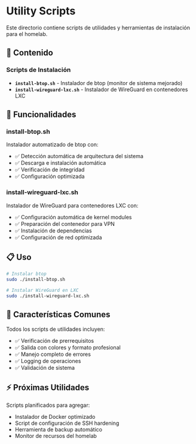 # Utility Scripts

Este directorio contiene scripts de utilidades y herramientas de instalación para el homelab.

## 📁 Contenido

### Scripts de Instalación
- **`install-btop.sh`** - Instalador de btop (monitor de sistema mejorado)
- **`install-wireguard-lxc.sh`** - Instalador de WireGuard en contenedores LXC

## 🎯 Funcionalidades

### install-btop.sh
Instalador automatizado de btop con:
- ✅ Detección automática de arquitectura del sistema
- ✅ Descarga e instalación automática
- ✅ Verificación de integridad
- ✅ Configuración optimizada

### install-wireguard-lxc.sh
Instalador de WireGuard para contenedores LXC con:
- ✅ Configuración automática de kernel modules
- ✅ Preparación del contenedor para VPN
- ✅ Instalación de dependencias
- ✅ Configuración de red optimizada

## 📋 Uso

```bash
# Instalar btop
sudo ./install-btop.sh

# Instalar WireGuard en LXC
sudo ./install-wireguard-lxc.sh
```

## 🔧 Características Comunes

Todos los scripts de utilidades incluyen:
- ✅ Verificación de prerrequisitos
- ✅ Salida con colores y formato profesional
- ✅ Manejo completo de errores
- ✅ Logging de operaciones
- ✅ Validación de sistema

## ⚡ Próximas Utilidades

Scripts planificados para agregar:
- Instalador de Docker optimizado
- Script de configuración de SSH hardening
- Herramienta de backup automático
- Monitor de recursos del homelab
